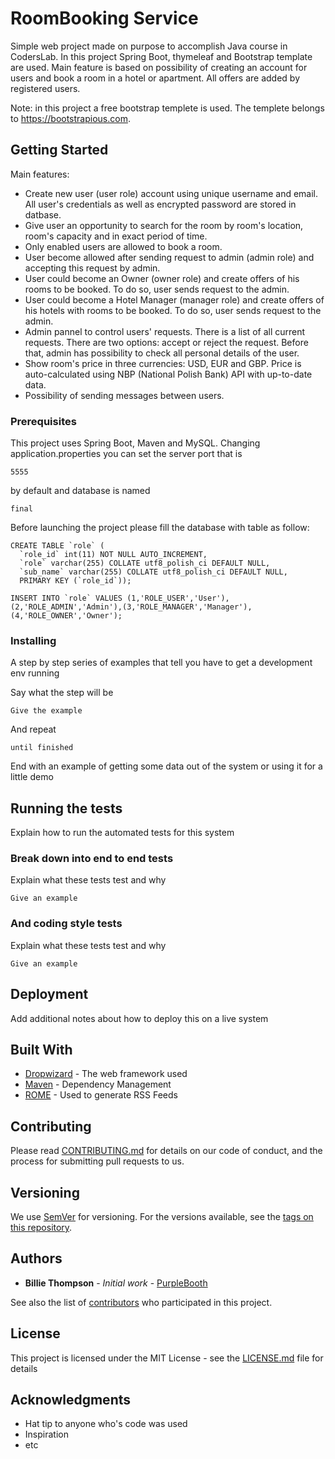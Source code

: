# RoomBooking Service

Simple web project made on purpose to accomplish Java course in CodersLab. In this project Spring Boot, thymeleaf and Bootstrap template are used. Main feature is based on possibility of creating an account for users and book a room in a hotel or apartment. All offers are added by registered users.

Note: in this project a free bootstrap templete is used. The templete belongs to https://bootstrapious.com.


## Getting Started

Main features:
* Create new user (user role) account using unique username and email. All user's credentials as well as encrypted password are stored in datbase.
* Give user an opportunity to search for the room by room's location, room's capacity and in exact period of time.
* Only enabled users are allowed to book a room.
* User become allowed after sending request to admin (admin role) and accepting this request by admin.
* User could become an Owner (owner role) and create offers of his rooms to be booked. To do so, user sends request to the admin.
* User could become a Hotel Manager (manager role) and create offers of his hotels with rooms to be booked. To do so, user sends request to the admin.
* Admin pannel to control users' requests. There is a list of all current requests. There are two options: accept or reject the request. Before that, admin has possibility to check all personal details of the user.
* Show room's price in three currencies: USD, EUR and GBP. Price is auto-calculated using NBP (National Polish Bank) API with up-to-date data.
* Possibility of sending messages between users.

### Prerequisites

This project uses Spring Boot, Maven and MySQL. Changing application.properties you can set the server port that is 
```
5555
```
by default and database is named
```
final
```
Before launching the project please fill the database with table as follow:
```
CREATE TABLE `role` (
  `role_id` int(11) NOT NULL AUTO_INCREMENT,
  `role` varchar(255) COLLATE utf8_polish_ci DEFAULT NULL,
  `sub_name` varchar(255) COLLATE utf8_polish_ci DEFAULT NULL,
  PRIMARY KEY (`role_id`));

INSERT INTO `role` VALUES (1,'ROLE_USER','User'),(2,'ROLE_ADMIN','Admin'),(3,'ROLE_MANAGER','Manager'),(4,'ROLE_OWNER','Owner');
```

### Installing

A step by step series of examples that tell you have to get a development env running

Say what the step will be

```
Give the example
```

And repeat

```
until finished
```

End with an example of getting some data out of the system or using it for a little demo

## Running the tests

Explain how to run the automated tests for this system

### Break down into end to end tests

Explain what these tests test and why

```
Give an example
```

### And coding style tests

Explain what these tests test and why

```
Give an example
```

## Deployment

Add additional notes about how to deploy this on a live system

## Built With

* [Dropwizard](http://www.dropwizard.io/1.0.2/docs/) - The web framework used
* [Maven](https://maven.apache.org/) - Dependency Management
* [ROME](https://rometools.github.io/rome/) - Used to generate RSS Feeds

## Contributing

Please read [CONTRIBUTING.md](https://gist.github.com/PurpleBooth/b24679402957c63ec426) for details on our code of conduct, and the process for submitting pull requests to us.

## Versioning

We use [SemVer](http://semver.org/) for versioning. For the versions available, see the [tags on this repository](https://github.com/your/project/tags). 

## Authors

* **Billie Thompson** - *Initial work* - [PurpleBooth](https://github.com/PurpleBooth)

See also the list of [contributors](https://github.com/your/project/contributors) who participated in this project.

## License

This project is licensed under the MIT License - see the [LICENSE.md](LICENSE.md) file for details

## Acknowledgments

* Hat tip to anyone who's code was used
* Inspiration
* etc

